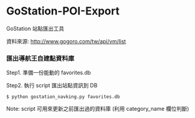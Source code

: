 # GoStation-POI-Export
GoStation 站點匯出工具

資料來源: http://www.gogoro.com/tw/api/vm/list

### 匯出導航王自建點資料庫

Step1. 準備一份能動的 favorites.db

Step2. 執行 script 匯出站點資訊到 DB

`$ python gostation_navking.py favorites.db`

Note: script 可用來更新之前匯出過的資料庫 (利用 category_name 欄位判斷)